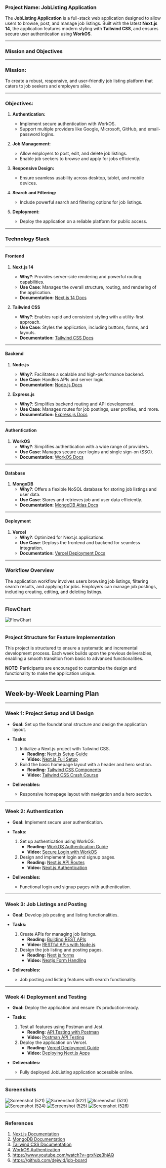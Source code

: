 
### **Project Name: JobListing Application**

The **JobListing Application** is a full-stack web application designed to allow users to browse, post, and manage job listings. Built with the latest **Next.js 14**, the application features modern styling with **Tailwind CSS**, and ensures secure user authentication using **WorkOS**.

---

### **Mission and Objectives**

---

### **Mission:**
To create a robust, responsive, and user-friendly job listing platform that caters to job seekers and employers alike.

---

### **Objectives:**
1. **Authentication:**
   - Implement secure authentication with WorkOS.
   - Support multiple providers like Google, Microsoft, GitHub, and email-password logins.

2. **Job Management:**
   - Allow employers to post, edit, and delete job listings.
   - Enable job seekers to browse and apply for jobs efficiently.

3. **Responsive Design:**
   - Ensure seamless usability across desktop, tablet, and mobile devices.

4. **Search and Filtering:**
   - Include powerful search and filtering options for job listings.

5. **Deployment:**
   - Deploy the application on a reliable platform for public access.

---

### **Technology Stack**

---

#### **Frontend**
1. **Next.js 14**
   - **Why?**: Provides server-side rendering and powerful routing capabilities.
   - **Use Case**: Manages the overall structure, routing, and rendering of the application.
   - **Documentation:** [Next.js 14 Docs](https://nextjs.org/docs)

2. **Tailwind CSS**
   - **Why?**: Enables rapid and consistent styling with a utility-first approach.
   - **Use Case**: Styles the application, including buttons, forms, and layouts.
   - **Documentation:** [Tailwind CSS Docs](https://tailwindcss.com/docs)

---

#### **Backend**
1. **Node.js**
   - **Why?**: Facilitates a scalable and high-performance backend.
   - **Use Case**: Handles APIs and server logic.
   - **Documentation:** [Node.js Docs](https://nodejs.org/en/docs/)

2. **Express.js**
   - **Why?**: Simplifies backend routing and API development.
   - **Use Case**: Manages routes for job postings, user profiles, and more.
   - **Documentation:** [Express.js Docs](https://expressjs.com/)

---

#### **Authentication**
1. **WorkOS**
   - **Why?**: Simplifies authentication with a wide range of providers.
   - **Use Case**: Manages secure user logins and single sign-on (SSO).
   - **Documentation:** [WorkOS Docs](https://workos.com/docs)

---

#### **Database**
1. **MongoDB**
   - **Why?**: Offers a flexible NoSQL database for storing job listings and user data.
   - **Use Case**: Stores and retrieves job and user data efficiently.
   - **Documentation:** [MongoDB Atlas Docs](https://www.mongodb.com/docs/atlas/)

---

#### **Deployment**
1. **Vercel**
   - **Why?**: Optimized for Next.js applications.
   - **Use Case**: Deploys the frontend and backend for seamless integration.
   - **Documentation:** [Vercel Deployment Docs](https://vercel.com/docs)

---

### **Workflow Overview**
The application workflow involves users browsing job listings, filtering search results, and applying for jobs. Employers can manage job postings, including creating, editing, and deleting listings.

---

### **FlowChart**

![FlowChart](https://via.placeholder.com/800x400.png?text=Flowchart+Placeholder)

---

### **Project Structure for Feature Implementation**
This project is structured to ensure a systematic and incremental development process. Each week builds upon the previous deliverables, enabling a smooth transition from basic to advanced functionalities.

**NOTE:** Participants are encouraged to customize the design and functionality to make the application unique.

---

## **Week-by-Week Learning Plan**

---

### **Week 1: Project Setup and UI Design**
- **Goal:** Set up the foundational structure and design the application layout.
- **Tasks:**
  1. Initialize a Next.js project with Tailwind CSS.
     - **Reading:** [Next.js Setup Guide](https://nextjs.org/docs/getting-started)
     - **Video:** [Next.js Full Setup](https://www.youtube.com/watch?v=ZjAqacIC_3c&list=PLC3y8-rFHvwjOKd6gdf4QtV1uYNiQnruI)
  2. Build the basic homepage layout with a header and hero section.
     - **Reading:** [Tailwind CSS Components](https://tailwindcss.com/docs)
     - **Video:** [Tailwind CSS Crash Course](https://www.youtube.com/watch?v=UBOj6rqRUME)

- **Deliverables:**
  - Responsive homepage layout with navigation and a hero section.

---

### **Week 2: Authentication**
- **Goal:** Implement secure user authentication.
- **Tasks:**
  1. Set up authentication using WorkOS.
     - **Reading:** [WorkOS Authentication Guide](https://workos.com/docs/authentication)
     - **Video:** [Secure Login with WorkOS](https://www.youtube.com/watch?v=9MgLlz1uX38)
  2. Design and implement login and signup pages.
     - **Reading:** [Next.js API Routes](https://nextjs.org/docs/api-routes/introduction)
     - **Video:** [Next.js Authentication](https://www.youtube.com/watch?v=DJvM2lSPn6w)

- **Deliverables:**
  - Functional login and signup pages with authentication.

---

### **Week 3: Job Listings and Posting**
- **Goal:** Develop job posting and listing functionalities.
- **Tasks:**
  1. Create APIs for managing job listings.
     - **Reading:** [Building REST APIs](https://expressjs.com/en/starter/basic-routing.html)
     - **Video:** [RESTful APIs with Node.js](https://www.youtube.com/watch?v=pKd0Rpw7O48)
  2. Design the job listing and posting pages.
     - **Reading:** [Next js forms](https://nextjs.org/docs/app/api-reference/components/form)
     - **Video:** [Nextjs Form Handling](https://www.youtube.com/watch?v=dDpZfOQBMaU)

- **Deliverables:**
  - Job posting and listing features with search functionality.

---

### **Week 4: Deployment and Testing**
- **Goal:** Deploy the application and ensure it’s production-ready.
- **Tasks:**
  1. Test all features using Postman and Jest.
     - **Reading:** [API Testing with Postman](https://learning.postman.com/docs)
     - **Video:** [Postman API Testing](https://www.youtube.com/watch?v=VywxIQ2ZXw4)
  2. Deploy the application on Vercel.
     - **Reading:** [Vercel Deployment Guide](https://vercel.com/docs)
     - **Video:** [Deploying Next.js Apps](https://www.youtube.com/watch?v=YyeyXhKvgPY)

- **Deliverables:**
  - Fully deployed JobListing application accessible online.

---
### Screenshots
![Screenshot (521)](https://github.com/user-attachments/assets/8dcbb722-860d-43f7-9552-9fdc0ac0c05c)
![Screenshot (522)](https://github.com/user-attachments/assets/b2fd42e4-47b2-4ca9-b25d-9bc43ad9811e)
![Screenshot (523)](https://github.com/user-attachments/assets/ebc75be2-f8e2-48f7-a39e-4d4611b622c7)
![Screenshot (524)](https://github.com/user-attachments/assets/7edb308a-1c92-4498-9412-cfb63afdea9f)
![Screenshot (525)](https://github.com/user-attachments/assets/def6e9b5-4da6-4f07-86e3-2f706a85373f)
![Screenshot (526)](https://github.com/user-attachments/assets/b7a51b7e-4c4b-493b-953e-66e40967884f)


---


### **References**
1. [Next.js Documentation](https://nextjs.org/docs)
2. [MongoDB Documentation](https://www.mongodb.com/docs/)
3. [Tailwind CSS Documentation](https://tailwindcss.com/docs/)
4. [WorkOS Authentication](https://workos.com/docs/authentication)
5. https://www.youtube.com/watch?v=grxNze3hjAQ
6. https://github.com/dejwid/job-board
